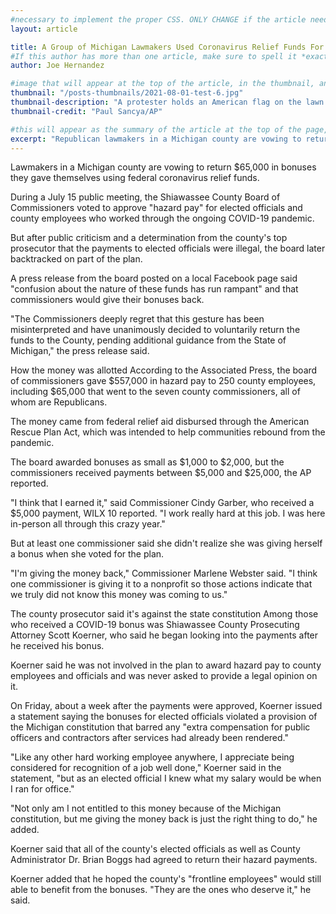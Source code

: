 ```yaml
---
#necessary to implement the proper CSS. ONLY CHANGE if the article needs a special layout. IE if its a special
layout: article

title: A Group of Michigan Lawmakers Used Coronavirus Relief Funds For $65,000 In Bonuses
#If this author has more than one article, make sure to spell it *exactly* the same as on the other articles
author: Joe Hernandez

#image that will appear at the top of the article, in the thumbnail, and when article is shared on social media
thumbnail: "/posts-thumbnails/2021-08-01-test-6.jpg"
thumbnail-description: "A protester holds an American flag on the lawn of the Michigan Capitol on April 30, 2020. Lawmakers in Shiawassee County are vowing to return $65,000 in bonuses they gave themselves using federal coronavirus relief funds."
thumbnail-credit: "Paul Sancya/AP"

#this will appear as the summary of the article at the top of the page, on the main page, and in the meta description for SEO
excerpt: "Republican lawmakers in a Michigan county are vowing to return $65,000 in bonuses they gave themselves using feeral coronavirus funds."
---
```


Lawmakers in a Michigan county are vowing to return $65,000 in bonuses they gave themselves using federal coronavirus relief funds.

During a July 15 public meeting, the Shiawassee County Board of Commissioners voted to approve "hazard pay" for elected officials and county employees who worked through the ongoing COVID-19 pandemic.

But after public criticism and a determination from the county's top prosecutor that the payments to elected officials were illegal, the board later backtracked on part of the plan.

A press release from the board posted on a local Facebook page said "confusion about the nature of these funds has run rampant" and that commissioners would give their bonuses back.

"The Commissioners deeply regret that this gesture has been misinterpreted and have unanimously decided to voluntarily return the funds to the County, pending additional guidance from the State of Michigan," the press release said.

How the money was allotted
According to the Associated Press, the board of commissioners gave $557,000 in hazard pay to 250 county employees, including $65,000 that went to the seven county commissioners, all of whom are Republicans.

The money came from federal relief aid disbursed through the American Rescue Plan Act, which was intended to help communities rebound from the pandemic.

The board awarded bonuses as small as $1,000 to $2,000, but the commissioners received payments between $5,000 and $25,000, the AP reported.

"I think that I earned it," said Commissioner Cindy Garber, who received a $5,000 payment, WILX 10 reported. "I work really hard at this job. I was here in-person all through this crazy year."

But at least one commissioner said she didn't realize she was giving herself a bonus when she voted for the plan.

"I'm giving the money back," Commissioner Marlene Webster said. "I think one commissioner is giving it to a nonprofit so those actions indicate that we truly did not know this money was coming to us."

The county prosecutor said it's against the state constitution
Among those who received a COVID-19 bonus was Shiawassee County Prosecuting Attorney Scott Koerner, who said he began looking into the payments after he received his bonus.

Koerner said he was not involved in the plan to award hazard pay to county employees and officials and was never asked to provide a legal opinion on it.

On Friday, about a week after the payments were approved, Koerner issued a statement saying the bonuses for elected officials violated a provision of the Michigan constitution that barred any "extra compensation for public officers and contractors after services had already been rendered."

"Like any other hard working employee anywhere, I appreciate being considered for recognition of a job well done," Koerner said in the statement, "but as an elected official I knew what my salary would be when I ran for office."

"Not only am I not entitled to this money because of the Michigan constitution, but me giving the money back is just the right thing to do," he added.

Koerner said that all of the county's elected officials as well as County Administrator Dr. Brian Boggs had agreed to return their hazard payments.

Koerner added that he hoped the county's "frontline employees" would still able to benefit from the bonuses. "They are the ones who deserve it," he said.